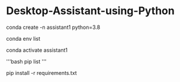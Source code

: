 # Desktop-Assistant-using-Python

conda create -n assistant1 python=3.8

conda env list

conda activate assistant1

'''bash
pip list
'''

pip install -r requirements.txt